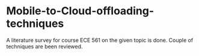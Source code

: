# Mobile-to-Cloud-offloading-techniques
A literature survey for course ECE 561 
on the given topic is done.
Couple of techniques are been reviewed.
